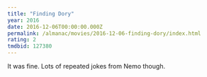 ```yaml
---
title: "Finding Dory"
year: 2016
date: 2016-12-06T00:00:00.000Z
permalink: /almanac/movies/2016-12-06-finding-dory/index.html
rating: 2
tmdbid: 127380
---
```


It was fine. Lots of repeated jokes from Nemo though.